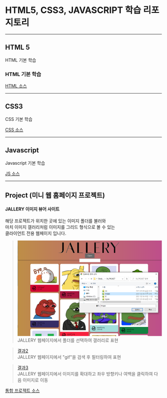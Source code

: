 # HTML5, CSS3, JAVASCRIPT 학습 리포지토리

------------------------
## HTML 5
HTML 기본 학습

### HTML 기본 학습
[HTML 소스](01_HTML)

------------------------
## CSS3
CSS 기본 학습    


[CSS 소스](02_CSS)

------------------------
## Javascript
Javascript 기본 학습


[JS 소스](03_JS)

------------------------
## Project (미니 웹 홈페이지 프로젝트)

#### JALLERY 이미지 뷰어 사이트
해당 프로젝트가 위치한 곳에 있는 이미지 폴더를 불러와  
마치 이미지 갤러리처럼 이미지를 그리드 형식으로 볼 수 있는  
클라이언트 전용 웹페이지 입니다.
  
>![결과1](ref_images/intro_page.png "전체 웹페이지")  
> JALLERY 웹페이지에서 폴더를 선택하여 갤러리로 표현
  
>[결과2](ref_images/search_page.png "웹페이지 검색")  
> JALLERY 웹페이지에서 "gif"을 검색 후 필터링하여 표현
  
>[결과3](ref_images/move_page.png "웹페이지 이동")  
> JALLERY 웹페이지에서 이미지를 확대하고 좌우 방향키나 여백을 클릭하여 다음 이미지로 이동
  
[통합 프로젝트 소스](04_PROJECT)
